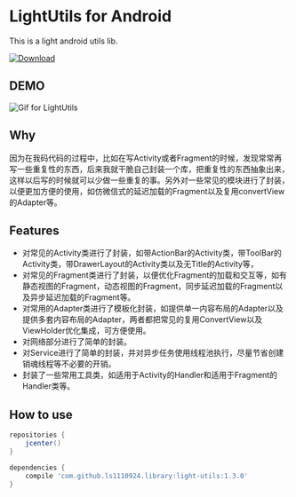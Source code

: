 LightUtils for Android
=================
This is a light android utils lib.

[ ![Download](https://api.bintray.com/packages/ls1110924/maven/LightUtilsLib/images/download.svg) ](https://bintray.com/ls1110924/maven/LightUtilsLib/_latestVersion)

## DEMO
![Gif for LightUtils](Extra/demo.gif)

## Why
因为在我码代码的过程中，比如在写Activity或者Fragment的时候，发现常常再写一些重复性的东西，后来我就干脆自己封装一个库，把重复性的东西抽象出来，
这样以后写的时候就可以少做一些重复的事。另外对一些常见的模块进行了封装，以便更加方便的使用，如仿微信式的延迟加载的Fragment以及复用convertView的Adapter等。

## Features
- 对常见的Activity类进行了封装，如带ActionBar的Activity类，带ToolBar的Activity类，带DrawerLayout的Activity类以及无Title的Activity等，
- 对常见的Fragment类进行了封装，以便优化Fragment的加载和交互等，如有静态视图的Fragment，动态视图的Fragment，同步延迟加载的Fragment以及异步延迟加载的Fragment等。
- 对常用的Adapter类进行了模板化封装，如提供单一内容布局的Adapter以及提供多套内容布局的Adapter，两者都把常见的复用ConvertView以及ViewHolder优化集成，可方便使用。
- 对网络部分进行了简单的封装。
- 对Service进行了简单的封装，并对异步任务使用线程池执行，尽量节省创建销魂线程等不必要的开销。
- 封装了一些常用工具类，如适用于Activity的Handler和适用于Fragment的Handler类等。

## How to use

```groovy
repositories {
    jcenter()
}

dependencies {
	compile 'com.github.ls1110924.library:light-utils:1.3.0'
}
```